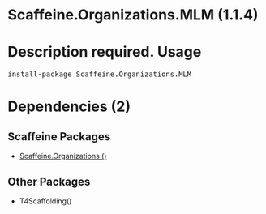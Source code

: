 ﻿Scaffeine.Organizations.MLM (1.1.4)
======
Description required.
Usage
======
<pre>install-package Scaffeine.Organizations.MLM</pre>
Dependencies (2)
=====

Scaffeine Packages
------
* [Scaffeine.Organizations ()](https://github.com/wcpro/Scaffeine/tree/master/src/Scaffeine.Organizations)

Other Packages
------
* T4Scaffolding()
